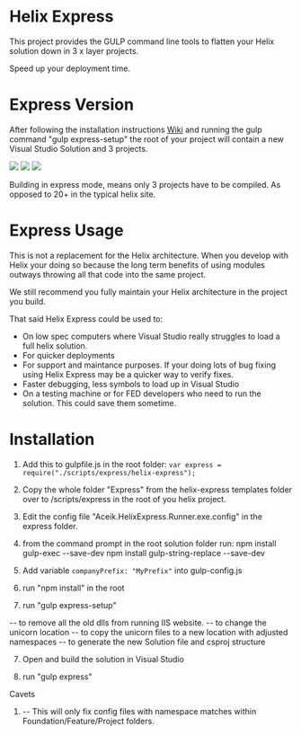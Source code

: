 # Helix Express

This project provides the GULP command line tools to flatten your Helix solution down in 3 x layer projects. 

Speed up your deployment time. 

# Express Version

After following the installation instructions [Wiki](../../wiki) and running the gulp command "gulp express-setup" the root of your project will contain a new Visual Studio Solution and 3 projects. 

![](https://i1.wp.com/aceiksolutions.files.wordpress.com/2017/09/sln.png?ssl=1&w=450)
![](https://i1.wp.com/aceiksolutions.files.wordpress.com/2017/09/projects.png?ssl=1&w=450)
![](https://i1.wp.com/aceiksolutions.files.wordpress.com/2017/09/express.png?ssl=1&w=450)

Building in express mode, means only 3 projects have to be compiled.  As opposed to 20+ in the typical helix site. 

# Express Usage

This is not a replacement for the Helix architecture. When you develop with Helix your doing so because the long term benefits of using modules outways throwing all that code into the same project. 

We still recommend you fully maintain your Helix architecture in the project you build. 

That said Helix Express could be used to: 

* On low spec computers where Visual Studio really struggles to load a full helix solution.
* For quicker deployments
* For support and maintance purposes. If your doing lots of bug fixing using Helix Express may be a quicker way to verify fixes. 
* Faster debugging, less symbols to load up in Visual Studio
* On a testing machine or for FED developers who need to run the solution. This could save them sometime. 


# Installation

1)  Add this to gulpfile.js in the root folder:
`var express = require("./scripts/express/helix-express");`

2) Copy the whole folder "Express" from the helix-express templates folder over to /scripts/express in the root of you helix project.

3) Edit the config file "Aceik.HelixExpress.Runner.exe.config" in the express folder.

4) from the command prompt in the root solution folder run:
npm install gulp-exec --save-dev
npm install gulp-string-replace --save-dev

5) Add variable `companyPrefix: "MyPrefix"` into gulp-config.js

5) run "npm install" in the root

6) run "gulp express-setup"

-- to remove all the old dlls from running IIS website. 
-- to change the unicorn location
-- to copy the unicorn files to a new location with adjusted namespaces
-- to generate the new Solution file and csproj structure

7) Open and build the solution in Visual Studio

7) run "gulp express"

Cavets 

1)  -- This will only fix config files with namespace matches within Foundation/Feature/Project folders.


